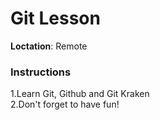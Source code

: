 # Git Lesson

**Loctation**: Remote

### Instructions

1.Learn Git, Github and Git Kraken  
2.Don't forget to have fun!
